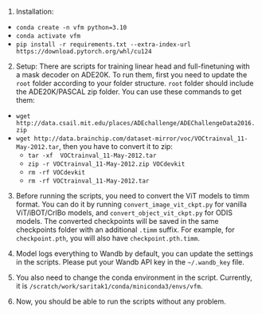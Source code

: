 
1. Installation:
  - `conda create -n vfm python=3.10`
  - `conda activate vfm`
  - `pip install -r requirements.txt --extra-index-url https://download.pytorch.org/whl/cu124`

2. Setup: There are scripts for training linear head and full-finetuning with a mask decoder on ADE20K. To run them, first you need to update the `root` folder according to your folder structure. `root` folder should include the ADE20K/PASCAL zip folder. You can use these commands to get them:
  - `wget http://data.csail.mit.edu/places/ADEchallenge/ADEChallengeData2016.zip`
  - `wget http://data.brainchip.com/dataset-mirror/voc/VOCtrainval_11-May-2012.tar`, then you have to convert it to zip: 
     - `tar -xf  VOCtrainval_11-May-2012.tar`
     - `zip -r VOCtrainval_11-May-2012.zip VOCdevkit`
     - `rm -rf VOCdevkit`
     - `rm -rf VOCtrainval_11-May-2012.tar`

3. Before running the scripts, you need to convert the ViT models to timm format. You can do it by running `convert_image_vit_ckpt.py` for vanilla ViT/iBOT/CrIBo models, and `convert_object_vit_ckpt.py` for ODIS models. The converted checkpoints will be saved in the same checkpoints folder with an additional `.timm` suffix. For example, for `checkpoint.pth`, you will also have `checkpoint.pth.timm`.

4. Model logs everything to Wandb by default, you can update the settings in the scripts. Please put your Wandb API key in the `~/.wandb_key` file. 

5. You also need to change the conda environment in the script. Currently, it is `/scratch/work/saritak1/conda/miniconda3/envs/vfm`.

6. Now, you should be able to run the scripts without any problem.